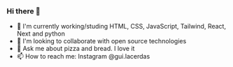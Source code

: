 ### Hi there 👋



- 🔭 I'm currently working/studing HTML, CSS, JavaScript, Tailwind, React, Next and python
- 👯 I'm looking to collaborate with open source technologies
- 💬 Ask me about pizza and bread. I love it
- 📫 How to reach me: Instagram @gui.lacerdas 


